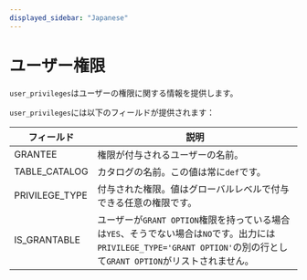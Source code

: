 ```yaml
---
displayed_sidebar: "Japanese"
---
```


# ユーザー権限

`user_privileges`はユーザーの権限に関する情報を提供します。

`user_privileges`には以下のフィールドが提供されます：

| **フィールド**    | **説明**                                                     |
| -------------- | ------------------------------------------------------------ |
| GRANTEE        | 権限が付与されるユーザーの名前。                                      |
| TABLE_CATALOG  | カタログの名前。この値は常に`def`です。                                |
| PRIVILEGE_TYPE | 付与された権限。値はグローバルレベルで付与できる任意の権限です。                          |
| IS_GRANTABLE   | ユーザーが`GRANT OPTION`権限を持っている場合は`YES`、そうでない場合は`NO`です。出力には`PRIVILEGE_TYPE='GRANT OPTION'`の別の行として`GRANT OPTION`がリストされません。                           |
